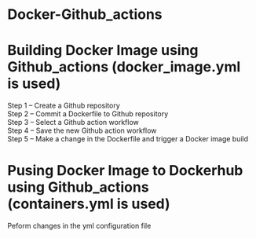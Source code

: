 # Docker-Github_actions
# Building Docker Image using Github_actions (docker_image.yml is used)


Step 1 – Create a Github repository<br>
Step 2 – Commit a Dockerfile to Github repository<br>
Step 3 – Select a Github action workflow<br>
Step 4 – Save the new Github action workflow<br>
Step 5 – Make a change in the Dockerfile and trigger a Docker image build<br>

# Pusing Docker Image to Dockerhub using Github_actions (containers.yml is used)
Peform changes in the yml configuration file<br>

